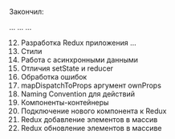 Закончил:

...
...
...

12. Разработка Redux приложения 
  ...
  10. Стили
  11. Работа с асинхронными данными
  12. Отличия setState и reducer
  13. Обработка ошибок
  14. mapDispatchToProps аргумент ownProps
  15. Naming Convention для действий
  16. Компоненты-контейнеры
  17. Подключение нового компонента к Redux
  18. Redux добавление элементов в массив
  19. Redux обновление элементов в массиве